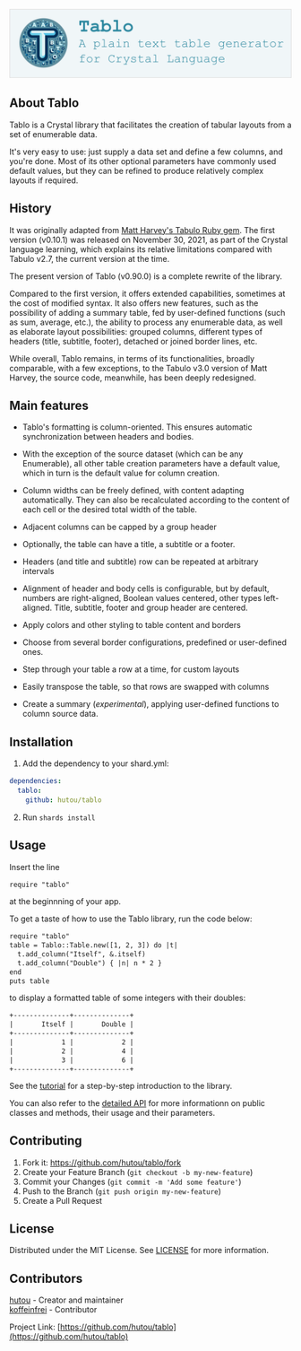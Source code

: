 [<img src="docs/assets/images/logo.png" alt="Logo" width=700/>](README.md)

## About Tablo

Tablo is a Crystal library that facilitates the creation of tabular
layouts from a set of enumerable data.

It's very easy to use: just supply a data set and define a few columns,
and you're done. Most of its other optional parameters have commonly
used default values, but they can be refined to produce relatively
complex layouts if required.

## History

It was originally adapted from [Matt Harvey's Tabulo Ruby
gem](https://github.com/matt-harvey/tabulo). The first version (v0.10.1)
was released on November 30, 2021, as part of the Crystal language
learning, which explains its relative limitations compared with Tabulo
v2.7, the current version at the time.

The present version of Tablo (v0.90.0) is a complete rewrite of the library.

Compared to the first version, it offers extended capabilities, sometimes at
the cost of modified syntax. It also offers new features, such as the
possibility of adding a summary table, fed by user-defined functions (such as
sum, average, etc.), the ability to process any enumerable data, as well as
elaborate layout possibilities: grouped columns, different types of headers
(title, subtitle, footer), detached or joined border lines, etc.

While overall, Tablo remains, in terms of its functionalities, broadly
comparable, with a few exceptions, to the Tabulo v3.0 version of Matt Harvey,
the source code, meanwhile, has been deeply redesigned.

## Main features

- Tablo's formatting is column-oriented. This ensures automatic
  synchronization between headers and bodies.

- With the exception of the source dataset (which can be any
  Enumerable), all other table creation parameters have a default
  value, which in turn is the default value for column creation.

- Column widths can be freely defined, with content adapting
  automatically. They can also be recalculated according to the content of
  each cell or the desired total width of the table.

- Adjacent columns can be capped by a group header

- Optionally, the table can have a title, a subtitle or a footer.

- Headers (and title and subtitle) row can be repeated at arbitrary intervals

- Alignment of header and body cells is configurable, but by default,
  numbers are right-aligned, Boolean values centered, other types
  left-aligned. Title, subtitle, footer and group header are centered.

- Apply colors and other styling to table content and borders

- Choose from several border configurations, predefined or user-defined ones.

- Step through your table a row at a time, for custom layouts

- Easily transpose the table, so that rows are swapped with columns

- Create a summary (_experimental_), applying user-defined functions to
  column source data.

## Installation

1. Add the dependency to your shard.yml:

```yaml
dependencies:
  tablo:
    github: hutou/tablo
```

2. Run `shards install`

## Usage

Insert the line

```crystal
require "tablo"
```

at the beginnning of your app.

To get a taste of how to use the Tablo library, run the code below:

```crystal
require "tablo"
table = Tablo::Table.new([1, 2, 3]) do |t|
  t.add_column("Itself", &.itself)
  t.add_column("Double") { |n| n * 2 }
end
puts table
```

to display a formatted table of some integers with their doubles:

```
+--------------+--------------+
|       Itself |       Double |
+--------------+--------------+
|            1 |            2 |
|            2 |            4 |
|            3 |            6 |
+--------------+--------------+
```

See the [tutorial](tutorial.md) for a step-by-step introduction to the library.

You can also refer to the [detailed API](API.md) for more informationn on public
classes and methods, their usage and their parameters.

## Contributing

1. Fork it: https://github.com/hutou/tablo/fork
2. Create your Feature Branch (`git checkout -b my-new-feature`)
3. Commit your Changes (`git commit -m 'Add some feature'`)
4. Push to the Branch (`git push origin my-new-feature`)
5. Create a Pull Request

## License

Distributed under the MIT License. See [LICENSE](LICENSE) for more information.

## Contributors

[hutou](https://github.com/hutou) - Creator and maintainer<br />
[koffeinfrei](https://github.com/koffeinfrei) - Contributor

Project Link: [https://github.com/hutou/tablo](https://github.com/hutou/tablo)
